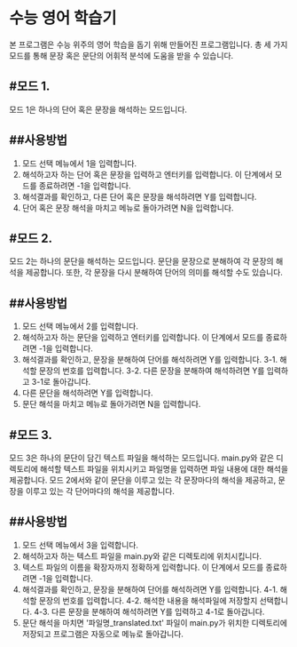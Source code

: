 수능 영어 학습기
===========

본 프로그램은 수능 위주의 영어 학습을 돕기 위해 만들어진 프로그램입니다.
총 세 가지 모드를 통해 문장 혹은 문단의 어휘적 분석에 도움을 받을 수 있습니다.

#모드 1.
--------------
모드 1은 하나의 단어 혹은 문장을 해석하는 모드입니다.

##사용방법
--------------
1. 모드 선택 메뉴에서 1을 입력합니다.
2. 해석하고자 하는 단어 혹은 문장을 입력하고 엔터키를 입력합니다. 이 단계에서 모드를 종료하려면 -1을 입력합니다.
3. 해석결과를 확인하고, 다른 단어 혹은 문장을 해석하려면 Y를 입력합니다.
4. 단어 혹은 문장 해석을 마치고 메뉴로 돌아가려면 N을 입력합니다.


#모드 2.
--------------
모드 2는 하나의 문단을 해석하는 모드입니다. 문단을 문장으로 분해하여 각 문장의 해석을 제공합니다. 또한, 각 문장을 다시 분해하여
단어의 의미를 해석할 수도 있습니다.

##사용방법
--------------
1. 모드 선택 메뉴에서 2를 입력합니다.
2. 해석하고자 하는 문단을 입력하고 엔터키를 입력합니다. 이 단계에서 모드를 종료하려면 -1을 입력합니다.
3. 해석결과를 확인하고, 문장을 분해하여 단어를 해석하려면 Y를 입력합니다.
  3-1. 해석할 문장의 번호를 입력합니다.
  3-2. 다른 문장을 분해하여 해석하려면 Y를 입력하고 3-1로 돌아갑니다.
4. 다른 문단을 해석하려면 Y를 입력합니다.
5. 문단 해석을 마치고 메뉴로 돌아가려면 N을 입력합니다.


#모드 3.
--------------
모드 3은 하나의 문단이 담긴 텍스트 파일을 해석하는 모드입니다. main.py와 같은 디렉토리에 해석할 텍스트 파일을 위치시키고
파일명을 입력하면 파일 내용에 대한 해석을 제공합니다. 모드 2에서와 같이 문단을 이루고 있는 각 문장마다의 해석을 제공하고,
문장을 이루고 있는 각 단어마다의 해석을 제공합니다.

##사용방법
--------------
1. 모드 선택 메뉴에서 3을 입력합니다.
2. 해석하고자 하는 텍스트 파일을 main.py와 같은 디렉토리에 위치시킵니다.
3. 텍스트 파일의 이름을 확장자까지 정확하게 입력합니다. 이 단계에서 모드를 종료하려면 -1을 입력합니다.
4. 해석결과를 확인하고, 문장을 분해하여 단어를 해석하려면 Y를 입력합니다.
  4-1. 해석할 문장의 번호를 입력합니다.
  4-2. 해석한 내용을 해석파일에 저장할지 선택합니다.
  4-3. 다른 문장을 분해하여 해석하려면 Y를 입력하고 4-1로 돌아갑니다.
5. 문단 해석을 마치면 '파일명_translated.txt' 파일이 main.py가 위치한 디렉토리에 저장되고 프로그램은 자동으로 메뉴로 돌아갑니다.